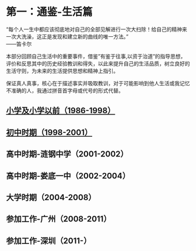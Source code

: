 # 第一：通鉴-生活篇

“每个人一生中都应该彻底地对自己的全部见解进行一次大扫除！给自己的精神来一次大洗澡，这正是发现和建立新的曲线的唯一方法。”\
——笛卡尔

本部分回顾自己生活中的重要事件，借鉴”有鉴于往事,以资于治道”的指导思想，评价和反思其中的历史经验教训和得失，以此来提升自己的生活品质，树立良好的生活守则，为未来的生活提供思想和精神上指引。

保证真人真事，核心在于描述事实并吸取教训，对于可能影响到他人生活或我记忆不准确的人，我通过拼音首字母或代号的形式代替。

## [小学及小学以前（1986-1998）](elementray-and-before.md)

## [初中时期（1998-2001）](junior-high-school.md)

## 高中时期-涟钢中学（2001-2002）

## 高中时期-娄底一中（2002-2004）

## 大学时期（2004-2008）

## 参加工作-广州（2008-2011）

## 参加工作-深圳（2011-）
